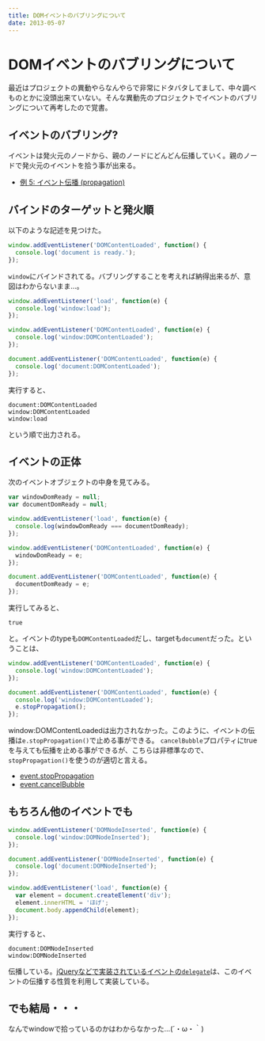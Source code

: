 ```yaml
---
title: DOMイベントのバブリングについて
date: 2013-05-07
---
```


# DOMイベントのバブリングについて

最近はプロジェクトの異動やらなんやらで非常にドタバタしてまして、中々調べものとかに没頭出来ていない。そんな異動先のプロジェクトでイベントのバブリングについて再考したので覚書。

## イベントのバブリング?

イベントは発火元のノードから、親のノードにどんどん伝播していく。親のノードで発火元のイベントを拾う事が出来る。

+ [例 5: イベント伝播 (propagation)](https://developer.mozilla.org/ja/docs/DOM/DOM_Reference/Examples#Example_5.3A_Event_Propagation)

## バインドのターゲットと発火順

以下のような記述を見つけた。

```js
window.addEventListener('DOMContentLoaded', function() {
  console.log('document is ready.');
});
```

`window`にバインドされてる。バブリングすることを考えれば納得出来るが、意図はわからないまま…。

```js
window.addEventListener('load', function(e) {
  console.log('window:load');
});

window.addEventListener('DOMContentLoaded', function(e) {
  console.log('window:DOMContentLoaded');
});

document.addEventListener('DOMContentLoaded', function(e) {
  console.log('document:DOMContentLoaded');
});
```

実行すると、

```
document:DOMContentLoaded
window:DOMContentLoaded
window:load
```

という順で出力される。

## イベントの正体

次のイベントオブジェクトの中身を見てみる。

```js
var windowDomReady = null;
var documentDomReady = null;

window.addEventListener('load', function(e) {
  console.log(windowDomReady === documentDomReady);
});

window.addEventListener('DOMContentLoaded', function(e) {
  windowDomReady = e;
});

document.addEventListener('DOMContentLoaded', function(e) {
  documentDomReady = e;
});
```

実行してみると、

```
true
```

と。イベントのtypeも`DOMContentLoaded`だし、targetも`document`だった。ということは、

```js
window.addEventListener('DOMContentLoaded', function(e) {
  console.log('window:DOMContentLoaded');
});

document.addEventListener('DOMContentLoaded', function(e) {
  console.log('window:DOMContentLoaded');
  e.stopPropagation();
});
```

window:DOMContentLoadedは出力されなかった。このように、イベントの伝播は`e.stopPropagation()`で止める事ができる。
`cancelBubble`プロパティにtrueを与えても伝播を止める事ができるが、こちらは非標準なので、`stopPropagation()`を使うのが適切と言える。

- [event.stopPropagation](https://developer.mozilla.org/ja/docs/DOM/event.stopPropagation)
- [event.cancelBubble](https://developer.mozilla.org/ja/docs/DOM/event.cancelBubble)

## もちろん他のイベントでも

```js
window.addEventListener('DOMNodeInserted', function(e) {
  console.log('window:DOMNodeInserted');
});

document.addEventListener('DOMNodeInserted', function(e) {
  console.log('document:DOMNodeInserted');
});

window.addEventListener('load', function(e) {
  var element = document.createElement('div');
  element.innerHTML = 'ほげ';
  document.body.appendChild(element);
});
```

実行すると、

```
document:DOMNodeInserted
window:DOMNodeInserted
```

伝播している。[jQueryなどで実装されているイベントの`delegate`](/posts/2012/bind-and-delegate.html)は、このイベントの伝播する性質を利用して実装している。

## でも結局・・・

なんでwindowで拾っているのかはわからなかった…(´・ω・｀)
